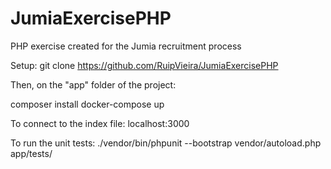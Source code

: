 # JumiaExercisePHP

PHP exercise created for the Jumia recruitment process

Setup: git clone https://github.com/RuipVieira/JumiaExercisePHP

Then, on the "app" folder of the project:

composer install
docker-compose up

To connect to the index file:
localhost:3000

To run the unit tests: ./vendor/bin/phpunit --bootstrap vendor/autoload.php app/tests/

